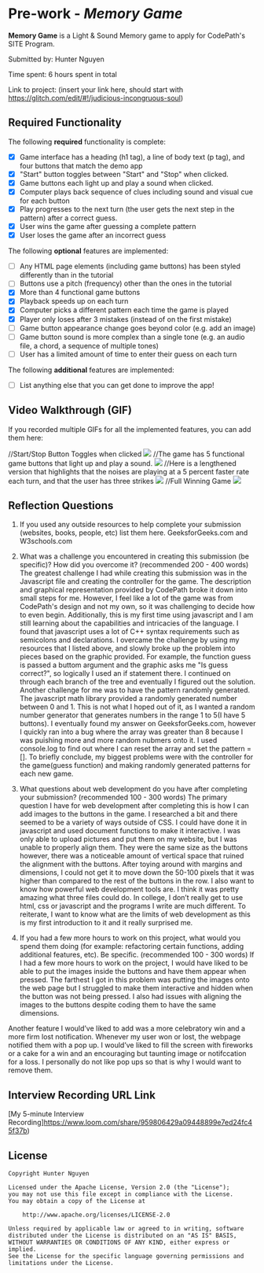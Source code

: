 # Pre-work - *Memory Game*

**Memory Game** is a Light & Sound Memory game to apply for CodePath's SITE Program. 

Submitted by: Hunter Nguyen

Time spent: 6 hours spent in total

Link to project: (insert your link here, should start with https://glitch.com/edit/#!/judicious-incongruous-soul)

## Required Functionality

The following **required** functionality is complete:

* [x] Game interface has a heading (h1 tag), a line of body text (p tag), and four buttons that match the demo app
* [x] "Start" button toggles between "Start" and "Stop" when clicked. 
* [x] Game buttons each light up and play a sound when clicked. 
* [x] Computer plays back sequence of clues including sound and visual cue for each button
* [x] Play progresses to the next turn (the user gets the next step in the pattern) after a correct guess. 
* [x] User wins the game after guessing a complete pattern
* [x] User loses the game after an incorrect guess

The following **optional** features are implemented:

* [ ] Any HTML page elements (including game buttons) has been styled differently than in the tutorial
* [ ] Buttons use a pitch (frequency) other than the ones in the tutorial
* [x] More than 4 functional game buttons
* [x] Playback speeds up on each turn
* [x] Computer picks a different pattern each time the game is played
* [x] Player only loses after 3 mistakes (instead of on the first mistake)
* [ ] Game button appearance change goes beyond color (e.g. add an image)
* [ ] Game button sound is more complex than a single tone (e.g. an audio file, a chord, a sequence of multiple tones)
* [ ] User has a limited amount of time to enter their guess on each turn

The following **additional** features are implemented:

- [ ] List anything else that you can get done to improve the app!

## Video Walkthrough (GIF)

If you recorded multiple GIFs for all the implemented features, you can add them here:

//Start/Stop Button Toggles when clicked
![](http://g.recordit.co/iCveONVi3I.gif)
//The game has 5 functional game buttons that light up and play a sound.
![](http://g.recordit.co/GdKFrD2xQL.gif)
//Here is a lengthened version that highlights that the noises are playing at a 5 percent faster rate each turn, and that the user has three strikes
![](http://g.recordit.co/0dMWoX5tSi.gif)
//Full Winning Game
![](http://g.recordit.co/mNdFd31qbw.gif)

## Reflection Questions
1. If you used any outside resources to help complete your submission (websites, books, people, etc) list them here. 
GeeksforGeeks.com and W3schools.com

2. What was a challenge you encountered in creating this submission (be specific)? How did you overcome it? (recommended 200 - 400 words) 
The greatest challenge I had while creating this submission was in the Javascript file and creating the controller for the game. The description and graphical representation provided by CodePath broke it down into small steps for me. However, I feel like a lot of the game was from CodePath's design and not my own, so it was challenging to decide how to even begin. Additionally, this is my first time using javascript and I am still learning about the capabilities and intricacies of the language. I found that javascript uses a lot of C++ syntax requirements such as semicolons and declarations. I overcame the challenge by using my resources that I listed above, and slowly broke up the problem into pieces based on the graphic provided. For example, the function guess is passed a buttom argument and the graphic asks me "Is guess correct?", so logically I used an if statement there. I continued on through each branch of the tree and eventually I figured out the solution. Another challenge for me was to have the pattern randomly generated. The javascript math library provided a randomly generated number between 0 and 1. This is not what I hoped out of it, as I wanted a random number generator that generates numbers in the range 1 to 5(I have 5 buttons). I eventually found my answer on GeeksforGeeks.com, however I quickly ran into a bug where the array was greater than 8 because I was puishing more and more random nubmers onto it. I used console.log to find out where I can reset the array and set the pattern = []. To briefly conclude, my biggest problems were with the controller for the game(guess function) and making randomly generated patterns for each new game.

3. What questions about web development do you have after completing your submission? (recommended 100 - 300 words) 
The primary question I have for web development after completing this is how I can add images to the buttons in the game. I researched a bit and there seemed to be a variety of ways outside of CSS. I could have done it in javascript and used document functions to make it interactive.  I was only able to upload pictures and put them on my website, but I was unable to properly align them. They were the same size as the buttons however, there was a noticeable amount of vertical space that ruined the alignment with the buttons. After toying around with margins and dimensions, I could not get it to move down the 50-100 pixels that it was higher than compared to the rest of the buttons in the row. I also want to know how powerful web development tools are. I think it was pretty amazing what three files could do. In college, I don’t really get to use html, css or javascript and the programs I write are much different. To reiterate, I want to know what are the limits of web development as this is my first introduction to it and it really surprised me.


4. If you had a few more hours to work on this project, what would you spend them doing (for example: refactoring certain functions, adding additional features, etc). Be specific. (recommended 100 - 300 words) 
If I had a few more hours to work on the project, I would have liked to be able to put the images inside the buttons and have them appear when pressed. The farthest I got in this problem was putting the images onto the web page but I struggled to make them interactive and hidden when the button was not being pressed. I also had issues with aligning the images to the buttons despite coding them to have the same dimensions. 

Another feature I would’ve liked to add was a more celebratory win and a more firm lost notification. Whenever my user won or lost, the webpage notified them with a pop up. I would’ve liked to fill the screen with fireworks or a cake for a win and an encouraging but taunting image or notifccation for a loss. I personally do not like pop ups so that is why I would want to remove them.




## Interview Recording URL Link

[My 5-minute Interview Recording]https://www.loom.com/share/959806429a09448899e7ed24fc45f37b)


## License

    Copyright Hunter Nguyen

    Licensed under the Apache License, Version 2.0 (the "License");
    you may not use this file except in compliance with the License.
    You may obtain a copy of the License at

        http://www.apache.org/licenses/LICENSE-2.0

    Unless required by applicable law or agreed to in writing, software
    distributed under the License is distributed on an "AS IS" BASIS,
    WITHOUT WARRANTIES OR CONDITIONS OF ANY KIND, either express or implied.
    See the License for the specific language governing permissions and
    limitations under the License.
